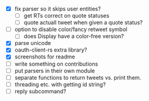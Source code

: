 - [x] fix parser so it skips user entities?
  - [ ] get RTs correct on quote statuses
  - [ ] quote actuall tweet when given a quote status?
- [ ] option to disable color/fancy retweet symbol
  - [ ] does Display have a color-free version?
- [x] parse unicode
- [x] oauth-client-rs extra library?
- [x] screenshots for readme
- [ ] write something on contributions
- [ ] put parsers in their own module
- [ ] separate functions to return tweets vs. print them.
- [ ] threading etc. with getting id string?
- [ ] reply subcommand?

